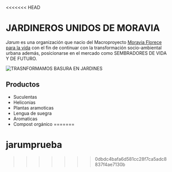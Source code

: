 
<<<<<<< HEAD
# JARDINEROS UNIDOS DE MORAVIA

_Jarum_ es una organización que nacio del Macroproyecto [Moravia Florece  para la vida](https://www.youtube.com/watch?v=bh5wj2Sx21k) con el fin de continuar con la transformación socio-ambiental urbana además, posicionarse en el mercado como SEMBRADORES DE VIDA Y DE FUTURO.

![TRASNFORMAMOS BASURA EN JARDINES](http://www.eltiempo.com/contenido///colombia/medellin/IMAGEN/IMAGEN-16456099-2.jpg)

## Productos

* Suculentas
* Heliconias
* Plantas aramoticas
* Lengua de suegra
* Aromaticas
* Compost orgánico
=======
# jarumprueba
>>>>>>> 0dbdc4bafa6d581cc28f7ca5adc8837f4ae7130b